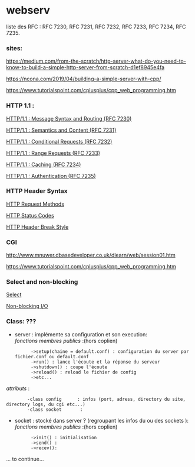 # webserv

liste des  RFC : RFC 7230, RFC 7231, RFC 7232, RFC 7233, RFC 7234, RFC 7235.

### sites:

https://medium.com/from-the-scratch/http-server-what-do-you-need-to-know-to-build-a-simple-http-server-from-scratch-d1ef8945e4fa

https://ncona.com/2019/04/building-a-simple-server-with-cpp/

https://www.tutorialspoint.com/cplusplus/cpp_web_programming.htm

### HTTP 1.1 :

[HTTP/1.1 : Message Syntax and Routing (RFC 7230)](https://www.rfc-editor.org/rfc/rfc7230.html)

[HTTP/1.1 : Semantics and Content (RFC 7231)](https://www.rfc-editor.org/rfc/rfc7231.html)

[HTTP/1.1 : Conditional Requests (RFC 7232)](https://www.rfc-editor.org/rfc/rfc7232.html)

[HTTP/1.1 : Range Requests (RFC 7233)](https://www.rfc-editor.org/rfc/rfc7233.html)

[HTTP/1.1 : Caching (RFC 7234)](https://www.rfc-editor.org/rfc/rfc7234.html)

[HTTP/1.1 : Authentication (RFC 7235)](https://www.rfc-editor.org/rfc/rfc7235.html)

### HTTP Header Syntax

[HTTP Request Methods](https://en.wikipedia.org/wiki/Hypertext_Transfer_Protocol#Request_methods)

[HTTP Status Codes](https://en.wikipedia.org/wiki/List_of_HTTP_status_codes)

[HTTP Header Break Style](https://stackoverflow.com/questions/5757290/http-header-line-break-style)
### CGI

http://www.mnuwer.dbasedeveloper.co.uk/dlearn/web/session01.htm

https://www.tutorialspoint.com/cplusplus/cpp_web_programming.htm

### Select and non-blocking

[Select](https://www.lowtek.com/sockets/select.html)

[Non-blocking I/O](https://www.ibm.com/support/knowledgecenter/ssw_ibm_i_72/rzab6/xnonblock.htm)

### Class: ???

- server    : implémente sa configuration et son execution:  
*fonctions membres publics* :(hors coplien)  

            ->setup(chaine = default.conf) : configuration du server par fichier.conf ou default.conf  
            ->run() : lance l'écoute et la réponse du serveur  
            ->shutdown() : coupe l'écoute   
            ->reload() : reload le fichier de config  
            ->etc...  
*attributs* :

            -class config      : infos (port, adress, directory du site, directory logs, du cgi etc...)
            -class socket       :

- socket    : stocké dans server ? (regroupant les infos du ou des sockets ):  
*fonctions membres publics* :(hors coplien)  

            ->init() : initialisation  
            ->send() :   
            ->recev():

... to continue...

